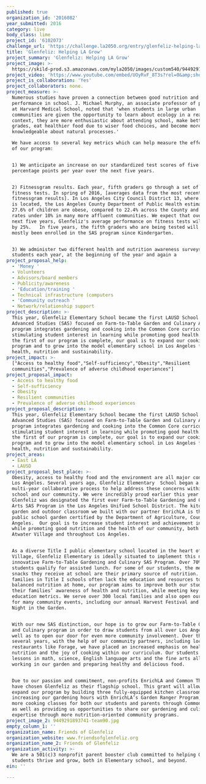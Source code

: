 ```yaml
---
published: true
organization_id: '2016082'
year_submitted: 2016
category: live
body_class: lime
project_id: '6102073'
challenge_url: 'https://challenge.la2050.org/entry/glenfeliz-helping-la-grow'
title: 'Glenfeliz: Helping LA Grow'
project_summary: 'Glenfeliz: Helping LA Grow'
project_image: >-
  https://skild-prod.s3.amazonaws.com/myla2050/images/custom540/9449291893741-team90.jpg
project_video: 'https://www.youtube.com/embed/UOyRvF_8T3s?rel=0&amp;showinfo=0'
project_is_collaboration: 'Yes'
project_collaborators: none.
project_measure: >-
  Numerous studies have proven a connection between good nutrition and
  performance in school. J. Michael Murphy, an associate professor of psychology
  at Harvard Medical School, noted that 'when students in large urban
  communities are given the opportunity to learn about ecology in a real-world
  context, they are more enthusiastic about attending school, make better
  grades, eat healthier food due to wiser food choices, and become more
  knowledgeable about natural processes.' 

  We have access to several key metrics which can help measure the effectiveness
  of our program:


  1) We anticipate an increase on our standardized test scores of five
  percentage points per year over the next five years.


  2) Fitnessgram results. Each year, fifth graders go through a set of physical
  fitness tests. In spring of 2016, [averages data from the most recent
  fitnessgram results]. In Los Angeles City Council District 13, where Glenfeliz
  is located, the Los Angeles County Department of Public Health estimates that
  27.6% of children are obese, compared to 22.4% across the County and with
  rates under 10% in many more affluent communities. We expect that over the
  next five years, Glenfeliz's average performance on fitness tests will improve
  by 25%.   In five years, the fifth graders who are being tested will have
  mostly been enrolled in the SAS program since Kindergarten.


  3) We administer two different health and nutrition awareness surveys to our
  students each year, at the beginning of the year and again a
project_proposal_help:
  - 'Money '
  - Volunteers
  - Advisors/board members
  - Publicity/awareness
  - 'Education/training '
  - Technical infrastructure (computers
  - 'Community outreach '
  - Network/relationship support
project_description: >-
  This year, Glenfeliz Elementary School became the first LAUSD School for
  Advanced Studies (SAS) focused on Farm-to-Table Garden and Culinary Arts. Our
  program integrates gardening and cooking into the Common Core curriculum,
  stimulating student interest in learning while promoting good health. Now that
  the first of our program is complete, our goal is to expand our cooking
  program and to grow into the model elementary school in Los Angeles for
  health, nutrition and sustainability.
project_impact: >-
  ["Access to healthy food","Self-sufficiency","Obesity","Resilient
  communities","Prevalence of adverse childhood experiences"]
project_proposal_impact:
  - Access to healthy food
  - Self-sufficiency
  - Obesity
  - Resilient communities
  - Prevalence of adverse childhood experiences
project_proposal_description: >-
  This year, Glenfeliz Elementary School became the first LAUSD School for
  Advanced Studies (SAS) focused on Farm-to-Table Garden and Culinary Arts. Our
  program integrates gardening and cooking into the Common Core curriculum,
  stimulating student interest in learning while promoting good health. Now that
  the first of our program is complete, our goal is to expand our cooking
  program and to grow into the model elementary school in Los Angeles for
  health, nutrition and sustainability.
project_areas:
  - East LA
  - LAUSD
project_proposal_best_place: >-
  Obesity, access to healthy food and the environment are all major concerns in
  Los Angeles. Several years ago, Glenfeliz Elementary  School began a
  multi-year collaborative process to help address these concerns within our
  school and our community. We were incredibly proud earlier this year when
  Glenfeliz was designated the first ever Farm-to-Table Gardening and Culinary
  Arts SAS Program in the Los Angeles Unified School District. The kitchen
  garden and outdoor classroom we built with our partner EnrichLA is the first
  public school garden certified by the Department of Agriculture, County of Los
  Angeles.  Our goal is to increase student interest and achievement in school,
  while promoting good nutrition and the health of our community, both in
  Atwater Village and throughout Los Angeles.


  As a diverse Title I public elementary school located in the heart of Atwater
  Village, Glenfeliz Elementary is ideally situated to implement this new and
  innovative Farm-to-Table Gardening and Culinary SAS Program. Over 70% of our
  students qualify for assisted lunch. For some of our students, the meals and
  snacks they receive at school are their primary source of nutrition. Because
  families in Title I schools often lack the education and resources to provide
  balanced nutrition at home, our program aims to improve both our students and
  their families’ awareness of health and nutrition, while meeting key LAUSD
  education metrics. We serve over 300 local families and also open our doors
  for many community events, including our annual Harvest Festival and Friday
  Night in the Garden. 


  With our new SAS distinction, our hope is to grow our Farm-to-Table Gardening
  and Culinary program in order to draw students from all over Los Angeles, as
  well as to open our door for even more community involvement. Over the past
  several years, with the help of our community partners, including local
  restaurants like Forage, we have placed an increased emphasis on health,
  nutrition and the joy of cooking within our curriculum. Our students learn
  lessons in math, science, English language arts and the fine arts all while
  working in our garden and preparing healthy and delicious food. 


  Due to our passion and commitment, non-profits EnrichLA and Common Threads
  have chosen Glenfeliz as their flagship school. This grant will allow us to
  expand our program by building three fully-equipped kitchen classrooms,
  increasing our gardening hours with EnrichLA’s Garden Ranger Program, offering
  more cooking classes for both our students and parents through Common Threads,
  as well as providing us opportunities to share our gardening and culinary
  expertise through more nutrition-oriented community programs.
project_image_2: 9449291893741-team90.jpg
empty_column_1: ''
organization_name: Friends of Glenfeliz
organization_website: www.friendsofglenfeliz.org
organization_name_2: Friends of Glenfeliz
organization_activity: >-
  We are a 501(c)3 nonprofit parent booster club committed to helping Glenfeliz
  students thrive and grow, both in Elementary school, and beyond.
ein: ''

---
```

